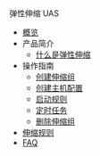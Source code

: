 <div class="sidebar_title icon__uas"> 弹性伸缩 UAS</div>


* [概览](/uas/README)
* 产品简介
    * [什么是弹性伸缩](/uas/introduction/concept)
* 操作指南
    * [创建伸缩组](/uas/guide/createtask)
    * [创建主机配置](/uas/guide/createhost)
    * [启动规则](/uas/guide/startrules)
    * [定时任务](/uas/guide/schedule)
    * [删除伸缩组](/uas/guide/deletetask)
* [伸缩规则](/uas/rules) 
* [FAQ](/uas/faq)